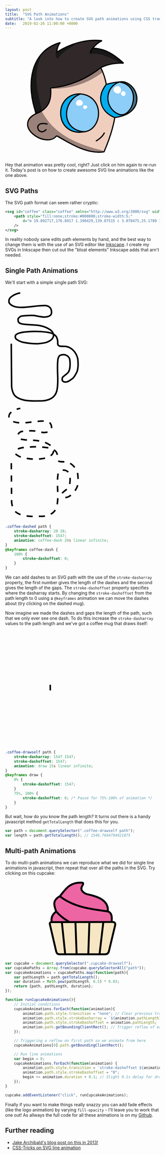```yaml
---
layout: post
title:  "SVG Path Animations"
subtitle: "A look into how to create SVG path animations using CSS transitions and a bit of JavaScript."
date:   2019-02-26 11:00:00 +0000
---
```


<div class="maboi-drawself-container">
    <svg id="maboi-drawself" class="maboi-drawself" xmlns="http://www.w3.org/2000/svg" height="400" width="400" viewBox="0 0 400 400">
        <path id="hair" class="shade"
        style="fill:#312929;fill-opacity:1;fill-rule:nonzero;stroke:none;stroke-width:4"
        d="M 49.002,255.376 C 44.861363,240.56032 42.726096,221.26752 39.96492,204.64867 33.569815,156.11234 34.53359,101.68969 66.273855,61.458738 77.379429,46.163821 94.193466,36.181281 112.35388,31.794302 c 4.10201,-0.682841 16.44015,-9.196305 10.37051,-0.208306 -4.33798,7.099864 -13.6935,34.169106 1.47761,20.591004 29.16454,-16.991298 61.45366,-29.523756 94.86517,-34.580937 13.57196,-0.812716 27.01177,1.747359 40.49383,2.900937 -8.25404,7.940706 -19.61107,13.359695 -25.92,22.72 38.0844,2.037556 72.17,23.177287 99.06212,48.939375 -6.85106,2.375814 -27.50231,-0.526068 -39.33625,3.16375 -17.32356,1.423837 -32.60892,10.383805 -46.28687,20.536875 -43.35668,30.73622 -94.29898,52.04884 -147.464,56.85 -6.661519,6.47001 -0.112366,27.96215 -5.256875,39.6668 -4.24141,22.26047 -23.144186,39.27185 -45.038125,43.6422 z"
        />
        <path id="face" class="shade"
        style="fill:#efcebd;fill-opacity:1;fill-rule:nonzero;stroke:none;stroke-width:4"
        d="M 255.4,380.175 C 205.61418,378.39211 161.70408,352.22357 118.80975,329.68125 106.15381,324.13756 94.065321,344.16903 78.531547,340.45906 52.015012,340.03571 29.776678,316.70668 23.296371,292.14375 17.856575,273.21983 36.628843,260.35512 52.521,256.016 c 21.818632,-5.97249 41.416169,-23.43182 43.671484,-46.91352 3.292985,-15.19856 -6.56396,-41.39531 18.701646,-37.84398 37.54324,-5.74581 74.23201,-17.62722 106.47553,-37.98784 13.13589,-3.37221 30.04659,-28.98432 40.22076,-18.98366 5.07695,16.63334 20.3755,36.27496 11.3002,53.19344 -13.7542,18.3016 -23.23592,43.98202 -11.91312,65.79906 8.62032,17.49344 26.09654,28.75866 43.3825,36.8165 -8.00524,36.00398 -16.64594,72.30451 -31.80625,106.05625 -2.56307,6.59635 -11.83844,2.78543 -17.15375,4.02275 z m -1.28,-40 c 6.87656,-3.80189 19.38046,-19.27694 16.285,-21.26 -1.34943,12.9642 -26.34536,21.39606 -24.7,27.56 3.2373,-1.42346 5.49578,-4.37708 8.415,-6.3 z m -24.64,-34.56 c 30.43458,-24.38664 31.47486,-77.28873 -0.53375,-100.824 -23.77385,-21.23615 -60.60451,-14.53757 -83.62625,4.185 -19.83319,20.23263 -24.70309,54.38306 -10.02119,78.955 12.35248,25.0954 43.76697,33.37911 69.62969,28.77563 9.34801,-0.57952 17.61636,-5.01531 24.5515,-11.09163 z m -148.479,4.48 c 2.227747,-7.20227 -18.740834,13.69844 -23.48,-0.52 -17.171508,-22.97847 16.973403,-20.69895 28.145,-19.675 -13.86326,-5.56872 -45.87032,-4.51846 -31.065,17.595 5.737956,11.14121 17.872603,8.60518 26.4,2.6 z"
        />
        <path id="rightEyeLeftFill" class="shade"
        style="fill:#00adef;fill-opacity:1;fill-rule:nonzero;stroke:none;stroke-width:4"
        d="m 324.84,264.976 c -16.38839,6.3829 -32.86852,-0.3136 -45.37445,-11.40078 -25.27378,-18.87186 -29.51628,-60.80327 -8.11805,-83.95203 10.42636,-11.11047 26.43123,-12.86892 40.6925,-15.04719 -11.60322,9.1473 -24.40134,19.32227 -28.53062,34.53356 -8.90241,26.51634 4.30469,61.16623 33.04554,68.38332 5.45359,1.68671 22.90341,3.58349 8.28508,7.48312 z"
        />
        <path id="leftEyeLeftFill" class="shade"
        style="fill:#00adef;fill-opacity:1;fill-rule:nonzero;stroke:none;stroke-width:4"
        d="m 175.081,315.856 c -30.47073,-5.78363 -53.21739,-38.29544 -46.10938,-68.88313 1.83034,-21.24734 13.69355,-45.09311 37.00972,-48.24807 6.33065,-1.63343 12.64435,-3.33499 19.01966,-4.7888 -15.8413,9.98879 -28.45556,26.44469 -35.13969,43.90617 -9.85835,29.28995 7.64945,63.27929 36.29031,74.01071 15.11045,6.47177 -7.86793,4.43827 -11.07062,4.00312 z"
        />
        <path id="rightEyeRightFill" class="shade"
        style="fill:#4c7287;fill-opacity:1;fill-rule:nonzero;stroke:none;stroke-width:4"
        d="m 353.32,247.696 c 20.69876,-24.01073 16.01899,-62.20314 -5.44,-84.16 -9.91216,-1.64986 -16.29898,-11.1305 -1.6,-7.04 23.74442,12.99025 41.81642,44.02961 28.54703,70.40148 -5.15136,12.63525 -13.11149,25.75207 -27.16548,29.23621 -5.38952,2.95993 5.52411,-7.28188 5.65845,-8.43769 z"
        />
        <path id="leftEyeFill" class="shade"
        style="fill:#8ccef7;fill-opacity:1;fill-rule:nonzero;stroke:none;stroke-width:4"
        d="m 200.041,314.896 c -42.46211,-3.82902 -67.18093,-59.07024 -43.125,-93.84 11.64293,-18.21879 34.76459,-34.32047 56.76883,-23.88461 18.83143,6.89707 33.23115,23.57078 36.44367,43.53117 8.21601,30.4185 -10.22973,69.47686 -43.0475,74.51844 l -3.43,6.3e-4 z"
        />
        <path id="rightEyeFill" class="shade"
        style="fill:#8ccef7;fill-opacity:1;fill-rule:nonzero;stroke:none;stroke-width:4"
        d="m 324.84,259.536 c -28.12357,-4.85494 -48.64871,-35.29858 -41.37813,-63.19023 4.40851,-19.56774 20.60949,-41.5661 42.37313,-41.09977 26.71271,4.89712 44.72392,32.1904 41.01777,58.62276 -2.05931,18.39389 -11.45918,40.06186 -30.60964,45.58599 -3.77715,0.49952 -7.61827,0.49618 -11.40313,0.0813 z"
        />
        <path id="leftEyeSmallTint" class="shade"
        style="fill:#ffffff;fill-opacity:1;fill-rule:nonzero;stroke:#ffffff;stroke-width:0.31999999;stroke-linecap:butt;stroke-linejoin:miter;stroke-miterlimit:4;stroke-dasharray:none;stroke-opacity:1"
        d="m 202.92,231.056 c -4.05314,24.23374 28.83188,-0.96837 2.155,-1.325 z"
        />
        <path id="leftEyeBigTint" class="shade"
        style="fill:#ffffff;fill-opacity:1;fill-rule:nonzero;stroke:#ffffff;stroke-width:0.31999999;stroke-linecap:butt;stroke-linejoin:miter;stroke-miterlimit:4;stroke-dasharray:none;stroke-opacity:1"
        d="m 181.481,215.696 c -13.62336,23.23239 34.20992,17.4479 14.93,-1.675 -4.7198,-3.42966 -10.9359,-2.38684 -14.93,1.675 z"
        />
        <path id="rightEyeSmallTint" class="shade"
        style="fill:#ffffff;fill-opacity:1;fill-rule:nonzero;stroke:#ffffff;stroke-width:0.63999999;stroke-linecap:butt;stroke-linejoin:round;stroke-miterlimit:4;stroke-dasharray:none;stroke-opacity:1"
        d="m 332.2,183.697 c -18.08538,6.98785 7.09016,26.07096 8,6.72 -1.00515,-3.20344 -4.2826,-7.29425 -8,-6.72 z"
        />
        <path id="rightEyeBigTint" class="shade"
        style="fill:#ffffff;fill-opacity:1;fill-rule:nonzero;stroke:#ffffff;stroke-width:0.63999999;stroke-linecap:butt;stroke-linejoin:round;stroke-miterlimit:4;stroke-dasharray:none;stroke-opacity:1"
        d="m 308.52,168.977 c -23.16535,13.48053 16.22355,36.19796 16.84,10.08 -0.55392,-8.7522 -8.80383,-13.74638 -16.84,-10.08 z"
        />
        <path id="jawShade" class="shade"
        style="fill:#9a8179;fill-opacity:1;fill-rule:nonzero;stroke:#9a8179;stroke-width:3.83999991;stroke-linecap:butt;stroke-linejoin:miter;stroke-miterlimit:4;stroke-dasharray:none;stroke-opacity:1"
        d="m 66.282,251.216 c -15.335601,4.76402 -33.864289,9.2884 -41.679968,24.89909 -5.630066,12.96044 1.357882,27.41901 8.668633,38.21253 10.412691,13.62351 25.841947,25.66249 43.568179,26.32365 13.918188,-0.0162 27.042376,-5.74363 39.055236,-12.28785 38.90017,22.65515 79.19694,46.85331 124.90796,51.60811 8.94433,0.89592 17.97474,0.9776 26.9281,0.15697 -10.80002,-5.52231 -23.5025,-6.24815 -34.83529,-10.63905 C 180.11467,354.54434 127.64144,330.07073 91.357665,287.67554 81.815433,276.40559 73.548011,264.05902 66.282,251.216 Z"
        />
        <path id="backheadShade" class="shade"
        style="fill:#171717;fill-opacity:1;fill-rule:nonzero;stroke:#181818;stroke-width:3.83999991;stroke-linecap:butt;stroke-linejoin:miter;stroke-miterlimit:4;stroke-dasharray:none;stroke-opacity:1"
        d="M 66.602,247.696 C 52.86568,196.53976 39.49361,141.80794 55.339838,89.465764 56.328552,83.465126 66.873595,59.107602 59.14075,75.457859 40.733199,108.14043 32.74117,146.07316 36.302,183.42158 c 1.652806,24.26835 6.008205,48.26766 11.42,71.95442 6.565374,-1.56175 14.10751,-2.3256 18.88,-7.68 z"
        />
        <path id="backHairShade" class="shade"
        style="fill:#181818;fill-opacity:1;fill-rule:nonzero;stroke:#181818;stroke-width:4.15999985;stroke-linecap:butt;stroke-linejoin:round;stroke-miterlimit:4;stroke-dasharray:none;stroke-opacity:1"
        d="m 114.601,58.897 c 0.1567,5.96685 -1.64254,12.704661 4.48,16.32 13.93454,-19.529615 35.4829,-31.039227 54.72,-44.48 -14.4055,5.049599 -28.90882,9.885815 -41.74741,18.353305 -5.81753,3.268898 -11.63506,6.537797 -17.45259,9.806695 z"
        />
        <path id="frontHairShade" class="shade"
        style="fill:#181818;fill-opacity:1;fill-rule:nonzero;stroke:#181818;stroke-width:3.83999991;stroke-linecap:butt;stroke-linejoin:miter;stroke-miterlimit:4;stroke-dasharray:none;stroke-opacity:1"
        d="m 225.64,61.137 c 39.09517,-6.126087 72.62355,18.123963 106.88,32.32 -25.82848,-27.354253 -61.06978,-50.535279 -100.16,-48 -4.42206,3.958809 -6.50128,9.86066 -6.72,15.68 z"
        />
        <path id="foreheadShade" class="shade"
        style="fill:#9a8179;fill-opacity:1;fill-rule:nonzero;stroke:#9a8179;stroke-width:3.83999991;stroke-linecap:butt;stroke-linejoin:miter;stroke-miterlimit:4;stroke-dasharray:none;stroke-opacity:1"
        d="m 96.361,173.137 c 60.27617,3.32632 120.76577,-16.23383 168.639,-52.8 -3.07308,-8.8671 -5.96541,-17.69153 -13.99469,-5.41523 -43.38529,35.78347 -99.0328,54.17798 -154.64431,58.21523 z"
        />
        <path id="lines1" class="line"
        style="fill:none;stroke:#000000;stroke-width:3.83999991;"
        d="m 193.64,192.337 c 79.20475,7.78078 72.67773,114.43784 12.95405,123.33482 C 127.83871,309.95607 133.57164,213.79055 193.64,192.337 Z"
        />
        <path id="lines2" class="line"
        style="fill:none;stroke:#000000;stroke-width:3.83999991;"
        d="M 207.081,315.221 C 108.96484,334.08677 101.64531,190.69606 193.641,192.336"
        />
        <path id="lines3" class="line"
        style="fill:none;stroke:#000000;stroke-width:3.83999991;"
        d="m 320.04,153.616 c 78.17725,11.74101 42.79063,123.12265 -3.40512,104.49962 C 268.57093,235.80103 272.85535,169.95439 320.04,153.616 Z"
        />
        <path id="lines4" class="line"
        style="fill:none;stroke:#000000;stroke-width:3.83999991;"
        d="m 304.68,269.136 c 113.71622,-13.62889 73.00191,-125.21531 15.36,-115.52 -19.64316,1.13381 -31.95772,4.91189 -42.56,8"
        />
        <path id="lines5" class="line"
        style="fill:none;stroke:#000000;stroke-width:3.83999991;"
        d="M 305.96,269.776 C 253.85079,248.76171 246.28365,199.93508 277.48,161.616"
        />
        <path id="lines6" class="line"
        style="fill:none;stroke:#000000;stroke-width:3.83999991;"
        d="m 305.32,269.456 c -6.85062,38.10239 -19.40798,74.98511 -34.88,110.4"
        />
        <path id="lines7" class="line"
        style="fill:none;stroke:#000000;stroke-width:3.83999991;"
        d="M 115.89408,328.36342 C 161.4933,354.93893 216.5748,388.87558 269.48,380.496 c 2.13399,-0.17552 -2.11427,0.33904 0,0"
        />
        <path id="lines8" class="line"
        style="fill:none;stroke:#000000;stroke-width:3.83999991;"
        d="m 49.32,256.336 c -80.116072,39.6821 32.144579,116.2418 66.57408,72.02742"
        />
        <path id="lines9" class="line"
        style="fill:none;stroke:#000000;stroke-width:3.83999991;"
        d="M 49.32,256.336 C 15.949108,166.75216 27.447525,53.315743 127.72,25.618"
        />
        <path id="lines10" class="line"
        style="fill:none;stroke:#000000;stroke-width:3.83999991;"
        d="m 127.721,25.618 c -7.88338,8.403855 -10.68987,20.185097 -11.52,31.36"
        />
        <path id="lines11" class="line"
        style="fill:none;stroke:#000000;stroke-width:3.83999991;"
        d="M 116.201,56.978 C 159.65372,29.525504 212.04875,13.654188 263.719,19.537"
        />
        <path id="lines12" class="line"
        style="fill:none;stroke:#000000;stroke-width:3.83999991;"
        d="m 263.719,19.537 c -11.97359,5.249406 -21.96258,14.210197 -30.08,24.32"
        />
        <path id="lines13" class="line"
        style="fill:none;stroke:#000000;stroke-width:3.83999991;"
        d="m 233.64,43.858 c -3.90473,4.389221 -8.03837,9.474567 -8,15.68"
        />
        <path id="lines14" class="line"
        style="fill:none;stroke:#000000;stroke-width:3.83999991;"
        d="m 233.639,43.857 c 38.57084,1.082347 72.86725,22.973268 100.16,48.64"
        />
        <path id="lines15" class="line"
        style="fill:none;stroke:#000000;stroke-width:3.83999991;"
        d="m 333.799,92.497 c -25.28601,-0.93692 -51.05768,3.255847 -73.92,14.4"
        />
        <path id="lines16" class="line"
        style="fill:none;stroke:#000000;stroke-width:3.83999991;"
        d="m 96.361,173.137 c 59.65671,-4.58454 116.70526,-29.49885 163.52,-66.24"
        />
        <path id="lines17" class="line"
        style="fill:none;stroke:#000000;stroke-width:3.83999991;"
        d="m 49.32,256.336 c 43.44477,-16.54532 49.33323,-46.12996 47.04,-83.2"
        />
        <path id="lines18" class="line"
        style="fill:none;stroke:#000000;stroke-width:3.83999991;"
        d="m 277.48,161.616 c -3.31232,-18.70495 -9.16037,-37.22261 -17.92,-54.079"
        />
        <path id="lines19" class="line"
        style="fill:none;stroke:#000000;stroke-width:3.83999991;"
        d="m 86.122,290.576 c -53.064488,-13.54691 -29.237119,45.62389 -3.84,16.96"
        />
        <path id="lines20" class="line"
        style="fill:none;stroke:#000000;stroke-width:3.83999991;"
        d="m 243.561,345.936 c 11.44571,-6.73588 22.5173,-15.47232 28.159,-27.84"
        />
    </svg>
</div>
<style>
    .maboi-drawself {
        max-width: 400px;
        max-height: 400px;
        width: 100%;
        height: 100%;
    }
    .maboi-drawself-container{
        justify-self: center;
    }
</style>

Hey that animation was pretty cool, right? Just click on him again to re-run it. Today's post is on how to create awesome SVG line animations like the one above.

## SVG Paths
The SVG path format can seem rather cryptic:

```xml
<svg id="coffee" class="coffee" xmlns="http://www.w3.org/2000/svg" width="250" height="375" viewBox="0 0 250 375">
    <path style="fill:none;stroke:#000000;stroke-width:5;"
        d="m 19.892717,176.8917 1.190429,139.87515 c 3.078475,25.1789 11.076205,36.7905 41.069744,43.45065 21.81719,4.35025 40.50001,2.4318 60.11656,2.38085 29.56052,-2.41735 45.03841,-16.4321 47.61711,-41.06975 4.77735,-29.65355 -2.57891,-63.04595 2.3117,-95.7242 2.34095,-4.81735 1.6138,-10.7567 11.3782,-12.6047 4.893,-0.9099 8.9718,-0.73415 12.60465,0.035 7.01395,2.64455 11.4282,6.27795 13.7335,12.4634 2.27135,9.325 1.9101,18.65 1.04165,27.97505 -0.6871,6.0357 -2.34285,11.2697 -4.6129,15.32675 -5.56075,6.92775 -13.47125,11.10545 -19.3264,17.11985 -1.76685,2.77765 -1.1949,6.44065 -1.05965,9.21835 0.5008,3.07045 2.91735,4.2252 5.3569,5.3569 3.42525,0.73005 6.89725,1.2265 10.71385,0 7.5242,-2.499 12.99665,-7.5627 19.0468,-11.90425 4.9011,-5.3231 8.77275,-12.36185 12.4995,-19.64205 3.12195,-6.4744 3.27535,-14.4331 4.1665,-22.0229 -0.119,-7.5046 -0.4315,-14.9127 -1.33925,-22.02295 -4.8731,-19.68355 -18.54195,-35.8845 -38.54005,-39.28405 -5.1125,-0.42 -11.90225,0.1125 -20.622,-1.12135 -5.4145,-2.00515 -6.06795,-5.30365 -6.1265,-8.78685 0.78285,-7.14255 -0.6129,-14.4956 -4.20258,-21.63815 -6.66151,-9.72085 -18.17041,-13.45375 -31.54633,-14.88035 -22.53748,-3.28225 -43.72335,-3.05035 -64.28306,-1.1904 -9.30141,0.7866 -18.504954,1.1328 -28.570254,5.3569 -2.97607,1.27915 -5.95214,2.72185 -8.9282,5.95215 -1.224895,4.1665 -1.133765,8.333 2.38085,12.4995 7.77138,5.5689 15.83991,9.5035 24.403764,10.71385 15.9467,2.91015 32.12713,5.0412 49.25393,4.01765 13.53319,-1.55345 27.199,-2.84165 37.64724,-10.565 7.41696,-3.9148 9.57699,-9.80095 10.71385,-16.0708 -1.1491,-6.68715 -2.97648,-13.34485 -13.0947,-19.64205 -10.03057,-6.67185 -20.92652,-10.1706 -32.14153,-12.4995 -17.96892,-2.87915 -35.80275,-1.9664 -52.974,-4.46395 -16.962344,-2.0638 -17.978594,-7.64395 -17.558814,-14.582746 -1.55086,-4.59945 7.83395,-12.36765 13.68992,-12.2019 10.898904,-1.20005 22.995044,-2.5708 38.986494,-1.488 10.18657,2.1145 20.57079,4.03135 31.54631,5.3569 19.23428,-1.2312 23.56941,-6.5704 24.40375,-12.4995 0.76904,-5.48375 0.84257,-11.20525 -4.16649,-17.856405 -3.3469,-3.83015 -8.16664,-6.482 -15.47555,-7.14255 -25.80935,-0.76405 -51.29432,5.6476 -79.758614,5.95215 -18.34454,-0.4225 -32.777509,-4.74995 -38.837699,-15.4756 -0.686105,-6.3489 -1.214195,-12.99545 7.737779,-19.3444 7.163605,-5.637 17.07073,-10.58535 28.9326,-12.3071"
    />
</svg>
```

In reality nobody sane edits path elements by hand, and the best way to change them is with the use of an SVG editor like <a class="blue-link" href="https://inkscape.org/">Inkscape</a>. I create my SVGs in Inkscape then cut out the "bloat elements" Inkscape adds that arn't needed.

## Single Path Animations
We'll start with a simple single path SVG:

<div class="half-width-left">
    <svg id="coffee" class="coffee" xmlns="http://www.w3.org/2000/svg" width="250" height="375" viewBox="0 0 250 375">
        <path style="fill:none;stroke:#000000;stroke-width:5;"
            d="m 19.892717,176.8917 1.190429,139.87515 c 3.078475,25.1789 11.076205,36.7905 41.069744,43.45065 21.81719,4.35025 40.50001,2.4318 60.11656,2.38085 29.56052,-2.41735 45.03841,-16.4321 47.61711,-41.06975 4.77735,-29.65355 -2.57891,-63.04595 2.3117,-95.7242 2.34095,-4.81735 1.6138,-10.7567 11.3782,-12.6047 4.893,-0.9099 8.9718,-0.73415 12.60465,0.035 7.01395,2.64455 11.4282,6.27795 13.7335,12.4634 2.27135,9.325 1.9101,18.65 1.04165,27.97505 -0.6871,6.0357 -2.34285,11.2697 -4.6129,15.32675 -5.56075,6.92775 -13.47125,11.10545 -19.3264,17.11985 -1.76685,2.77765 -1.1949,6.44065 -1.05965,9.21835 0.5008,3.07045 2.91735,4.2252 5.3569,5.3569 3.42525,0.73005 6.89725,1.2265 10.71385,0 7.5242,-2.499 12.99665,-7.5627 19.0468,-11.90425 4.9011,-5.3231 8.77275,-12.36185 12.4995,-19.64205 3.12195,-6.4744 3.27535,-14.4331 4.1665,-22.0229 -0.119,-7.5046 -0.4315,-14.9127 -1.33925,-22.02295 -4.8731,-19.68355 -18.54195,-35.8845 -38.54005,-39.28405 -5.1125,-0.42 -11.90225,0.1125 -20.622,-1.12135 -5.4145,-2.00515 -6.06795,-5.30365 -6.1265,-8.78685 0.78285,-7.14255 -0.6129,-14.4956 -4.20258,-21.63815 -6.66151,-9.72085 -18.17041,-13.45375 -31.54633,-14.88035 -22.53748,-3.28225 -43.72335,-3.05035 -64.28306,-1.1904 -9.30141,0.7866 -18.504954,1.1328 -28.570254,5.3569 -2.97607,1.27915 -5.95214,2.72185 -8.9282,5.95215 -1.224895,4.1665 -1.133765,8.333 2.38085,12.4995 7.77138,5.5689 15.83991,9.5035 24.403764,10.71385 15.9467,2.91015 32.12713,5.0412 49.25393,4.01765 13.53319,-1.55345 27.199,-2.84165 37.64724,-10.565 7.41696,-3.9148 9.57699,-9.80095 10.71385,-16.0708 -1.1491,-6.68715 -2.97648,-13.34485 -13.0947,-19.64205 -10.03057,-6.67185 -20.92652,-10.1706 -32.14153,-12.4995 -17.96892,-2.87915 -35.80275,-1.9664 -52.974,-4.46395 -16.962344,-2.0638 -17.978594,-7.64395 -17.558814,-14.582746 -1.55086,-4.59945 7.83395,-12.36765 13.68992,-12.2019 10.898904,-1.20005 22.995044,-2.5708 38.986494,-1.488 10.18657,2.1145 20.57079,4.03135 31.54631,5.3569 19.23428,-1.2312 23.56941,-6.5704 24.40375,-12.4995 0.76904,-5.48375 0.84257,-11.20525 -4.16649,-17.856405 -3.3469,-3.83015 -8.16664,-6.482 -15.47555,-7.14255 -25.80935,-0.76405 -51.29432,5.6476 -79.758614,5.95215 -18.34454,-0.4225 -32.777509,-4.74995 -38.837699,-15.4756 -0.686105,-6.3489 -1.214195,-12.99545 7.737779,-19.3444 7.163605,-5.637 17.07073,-10.58535 28.9326,-12.3071"
        />
    </svg>
</div>
<style>
    .coffee {
        max-width: 250px;
        max-height: 375px;
        width: 100%;
        height: 100%;
    }
</style>
<div class="half-width-right">
    <svg id="coffee-dashed" class="coffee-dashed" xmlns="http://www.w3.org/2000/svg" width="250" height="375" viewBox="0 0 250 375">
        <path style="fill:none;stroke:#000000;stroke-width:5;"
            d="m 19.892717,176.8917 1.190429,139.87515 c 3.078475,25.1789 11.076205,36.7905 41.069744,43.45065 21.81719,4.35025 40.50001,2.4318 60.11656,2.38085 29.56052,-2.41735 45.03841,-16.4321 47.61711,-41.06975 4.77735,-29.65355 -2.57891,-63.04595 2.3117,-95.7242 2.34095,-4.81735 1.6138,-10.7567 11.3782,-12.6047 4.893,-0.9099 8.9718,-0.73415 12.60465,0.035 7.01395,2.64455 11.4282,6.27795 13.7335,12.4634 2.27135,9.325 1.9101,18.65 1.04165,27.97505 -0.6871,6.0357 -2.34285,11.2697 -4.6129,15.32675 -5.56075,6.92775 -13.47125,11.10545 -19.3264,17.11985 -1.76685,2.77765 -1.1949,6.44065 -1.05965,9.21835 0.5008,3.07045 2.91735,4.2252 5.3569,5.3569 3.42525,0.73005 6.89725,1.2265 10.71385,0 7.5242,-2.499 12.99665,-7.5627 19.0468,-11.90425 4.9011,-5.3231 8.77275,-12.36185 12.4995,-19.64205 3.12195,-6.4744 3.27535,-14.4331 4.1665,-22.0229 -0.119,-7.5046 -0.4315,-14.9127 -1.33925,-22.02295 -4.8731,-19.68355 -18.54195,-35.8845 -38.54005,-39.28405 -5.1125,-0.42 -11.90225,0.1125 -20.622,-1.12135 -5.4145,-2.00515 -6.06795,-5.30365 -6.1265,-8.78685 0.78285,-7.14255 -0.6129,-14.4956 -4.20258,-21.63815 -6.66151,-9.72085 -18.17041,-13.45375 -31.54633,-14.88035 -22.53748,-3.28225 -43.72335,-3.05035 -64.28306,-1.1904 -9.30141,0.7866 -18.504954,1.1328 -28.570254,5.3569 -2.97607,1.27915 -5.95214,2.72185 -8.9282,5.95215 -1.224895,4.1665 -1.133765,8.333 2.38085,12.4995 7.77138,5.5689 15.83991,9.5035 24.403764,10.71385 15.9467,2.91015 32.12713,5.0412 49.25393,4.01765 13.53319,-1.55345 27.199,-2.84165 37.64724,-10.565 7.41696,-3.9148 9.57699,-9.80095 10.71385,-16.0708 -1.1491,-6.68715 -2.97648,-13.34485 -13.0947,-19.64205 -10.03057,-6.67185 -20.92652,-10.1706 -32.14153,-12.4995 -17.96892,-2.87915 -35.80275,-1.9664 -52.974,-4.46395 -16.962344,-2.0638 -17.978594,-7.64395 -17.558814,-14.582746 -1.55086,-4.59945 7.83395,-12.36765 13.68992,-12.2019 10.898904,-1.20005 22.995044,-2.5708 38.986494,-1.488 10.18657,2.1145 20.57079,4.03135 31.54631,5.3569 19.23428,-1.2312 23.56941,-6.5704 24.40375,-12.4995 0.76904,-5.48375 0.84257,-11.20525 -4.16649,-17.856405 -3.3469,-3.83015 -8.16664,-6.482 -15.47555,-7.14255 -25.80935,-0.76405 -51.29432,5.6476 -79.758614,5.95215 -18.34454,-0.4225 -32.777509,-4.74995 -38.837699,-15.4756 -0.686105,-6.3489 -1.214195,-12.99545 7.737779,-19.3444 7.163605,-5.637 17.07073,-10.58535 28.9326,-12.3071"
        />
    </svg>
</div>
<style>
    .coffee-dashed {
        max-width: 250px;
        max-height: 375px;
        width: 100%;
        height: 100%;
    }
    .coffee-dashed path {
        stroke-dasharray: 20 20;
        stroke-dashoffset: 1547;
        animation: coffee-dash 20s linear infinite;
        animation-play-state: paused;
    }
    @keyframes coffee-dash {
        100% {
            stroke-dashoffset: 0;
        }
    }
</style>

```css
.coffee-dashed path {
    stroke-dasharray: 20 20;
    stroke-dashoffset: 1547;
    animation: coffee-dash 20s linear infinite;
}
@keyframes coffee-dash {
    100% {
        stroke-dashoffset: 0;
    }
}
```

We can add dashes to an SVG path with the use of the `stroke-dasharray` property, the first number gives the length of the dashes and the second gives the length of the gaps. The `stroke-dashoffset` property specifies where the dasharray starts. By changing the `stroke-dashoffset` from the path length to 0 using a `@keyframes` animation we can move the dashes about (try clicking on the dashed mug). 

Now imagine we made the dashes and gaps the length of the path, such that we only ever see one dash. To do this increase the  `stroke-dasharray` values to the path length and we've got a coffee mug that draws itself:

<div style="justify-self: center;">
    <svg id="coffee-drawself" class="coffee-drawself" xmlns="http://www.w3.org/2000/svg" width="250" height="375" viewBox="0 0 250 375">
        <path style="fill:none;stroke:#000000;stroke-width:5;"
            d="m 19.892717,176.8917 1.190429,139.87515 c 3.078475,25.1789 11.076205,36.7905 41.069744,43.45065 21.81719,4.35025 40.50001,2.4318 60.11656,2.38085 29.56052,-2.41735 45.03841,-16.4321 47.61711,-41.06975 4.77735,-29.65355 -2.57891,-63.04595 2.3117,-95.7242 2.34095,-4.81735 1.6138,-10.7567 11.3782,-12.6047 4.893,-0.9099 8.9718,-0.73415 12.60465,0.035 7.01395,2.64455 11.4282,6.27795 13.7335,12.4634 2.27135,9.325 1.9101,18.65 1.04165,27.97505 -0.6871,6.0357 -2.34285,11.2697 -4.6129,15.32675 -5.56075,6.92775 -13.47125,11.10545 -19.3264,17.11985 -1.76685,2.77765 -1.1949,6.44065 -1.05965,9.21835 0.5008,3.07045 2.91735,4.2252 5.3569,5.3569 3.42525,0.73005 6.89725,1.2265 10.71385,0 7.5242,-2.499 12.99665,-7.5627 19.0468,-11.90425 4.9011,-5.3231 8.77275,-12.36185 12.4995,-19.64205 3.12195,-6.4744 3.27535,-14.4331 4.1665,-22.0229 -0.119,-7.5046 -0.4315,-14.9127 -1.33925,-22.02295 -4.8731,-19.68355 -18.54195,-35.8845 -38.54005,-39.28405 -5.1125,-0.42 -11.90225,0.1125 -20.622,-1.12135 -5.4145,-2.00515 -6.06795,-5.30365 -6.1265,-8.78685 0.78285,-7.14255 -0.6129,-14.4956 -4.20258,-21.63815 -6.66151,-9.72085 -18.17041,-13.45375 -31.54633,-14.88035 -22.53748,-3.28225 -43.72335,-3.05035 -64.28306,-1.1904 -9.30141,0.7866 -18.504954,1.1328 -28.570254,5.3569 -2.97607,1.27915 -5.95214,2.72185 -8.9282,5.95215 -1.224895,4.1665 -1.133765,8.333 2.38085,12.4995 7.77138,5.5689 15.83991,9.5035 24.403764,10.71385 15.9467,2.91015 32.12713,5.0412 49.25393,4.01765 13.53319,-1.55345 27.199,-2.84165 37.64724,-10.565 7.41696,-3.9148 9.57699,-9.80095 10.71385,-16.0708 -1.1491,-6.68715 -2.97648,-13.34485 -13.0947,-19.64205 -10.03057,-6.67185 -20.92652,-10.1706 -32.14153,-12.4995 -17.96892,-2.87915 -35.80275,-1.9664 -52.974,-4.46395 -16.962344,-2.0638 -17.978594,-7.64395 -17.558814,-14.582746 -1.55086,-4.59945 7.83395,-12.36765 13.68992,-12.2019 10.898904,-1.20005 22.995044,-2.5708 38.986494,-1.488 10.18657,2.1145 20.57079,4.03135 31.54631,5.3569 19.23428,-1.2312 23.56941,-6.5704 24.40375,-12.4995 0.76904,-5.48375 0.84257,-11.20525 -4.16649,-17.856405 -3.3469,-3.83015 -8.16664,-6.482 -15.47555,-7.14255 -25.80935,-0.76405 -51.29432,5.6476 -79.758614,5.95215 -18.34454,-0.4225 -32.777509,-4.74995 -38.837699,-15.4756 -0.686105,-6.3489 -1.214195,-12.99545 7.737779,-19.3444 7.163605,-5.637 17.07073,-10.58535 28.9326,-12.3071"
        />
    </svg>
</div>
<style>
    .coffee-drawself {
        max-width: 250px;
        max-height: 375px;
        width: 100%;
        height: 100%;
    }
    .coffee-drawself path {
        stroke-dasharray: 1547 1547;
        stroke-dashoffset: 1547;
        animation: draw 15s linear infinite;
    }
    @keyframes draw {
        0% {
            stroke-dashoffset: 1547;
          }
        75%, 100% {
            stroke-dashoffset: 0;
        }
    }
</style>

```css
.coffee-drawself path {
    stroke-dasharray: 1547 1547;
    stroke-dashoffset: 1547;
    animation: draw 15s linear infinite;
}
@keyframes draw {
    0% {
        stroke-dashoffset: 1547;
    }
    75%, 100% {
        stroke-dashoffset: 0; /* Pause for 75%-100% of animation */
    }
}
```

But wait, how do you know the path length? It turns out there is a handy javascript method `getTotalLength` that does this for you.

```javascript
var path = document.querySelector(".coffee-drawself path");
var length = path.getTotalLength(); // 1546.7664794921875
```

## Multi-path Animations

To do multi-path animations we can reproduce what we did for single line animations in javascript, then repeat that over all the paths in the SVG. Try clicking on this cupcake:

<div style="justify-self: center;">
    <svg id="cupcake-drawself" class="cupcake-drawself" xmlns="http://www.w3.org/2000/svg" width="250" height="250" viewBox="0 0 250 250">
        <path style="fill:#ee65a4;fill-opacity:1;stroke:#000000;stroke-width:6.25"
        d="M 24.888864,136.58936 C 22.165239,124.8283 24.815734,113.31155 39.358301,102.3353 32.218181,84.05105 25.946861,65.91155 51.169991,53.02118 68.707801,31.32399 83.147491,6.2081747 122.63118,8.7271127 c 7.44662,0.431875 3.40325,7.2600623 3.40325,7.2600623 -8.29732,11.464005 -5.74994,21.503685 10.28462,29.043185 7.95788,3.72542 76.21159,9.48379 71.06144,57.00963 8.72581,3.0545 15.37144,9.85343 12.40237,33.95881"
        />
        <path style="fill:#f7e6c4;fill-opacity:1;stroke:#000000;stroke-width:6.25"
            d="M 39.062991,231.37874 18.305927,142.30586 c -0.2475,-1.91925 1.253437,-5.62831 6.135625,-5.52562 l 196.614558,-0.3475 c 9.52819,-0.36875 11.33825,3.89356 10.48475,9.75393 l -20.02625,83.42032 c -1.3895,7.466 -5.50068,11.43275 -12.40237,11.81175 H 52.055931 c -10.71863,0.455 -11.05069,-4.5555 -12.99294,-10.03994 z"
        />
        <path style="fill:none;stroke:#000000;stroke-width:6.25"
            d="M 51.169991,53.02118 C 97.879551,88.79786 151.54143,94.44186 207.38049,102.03999"
        />
        <path style="fill:none;stroke:#000000;stroke-width:6.25"
            d="M 81.880611,136.58936 C 67.256301,126.97205 52.463551,118.02849 39.358301,102.3353"
        />
        <path style="fill:none;stroke:#000000;stroke-width:6.25"
            d="M 68.592361,241.12342 57.666491,135.9988"
        />
        <path style="fill:none;stroke:#000000;stroke-width:6.25"
            d="M 105.79943,241.12342 101.96055,136.58936"
        />
        <path style="fill:none;stroke:#000000;stroke-width:6.25"
            d="m 143.8923,241.41874 3.54356,-104.53407"
        />
        <path style="fill:none;stroke:#000000;stroke-width:6.25"
            d="M 180.50874,241.12342 192.91111,136.58936"
        />
    </svg>
</div>
<style>
    .cupcake-drawself {
        max-width: 250px;
        max-height: 250px;
        width: 100%;
        height: 100%;
    }
</style>

```javascript
var cupcake = document.querySelector(".cupcake-drawself");
var cupcakePaths = Array.from(cupcake.querySelectorAll("path"));
var cupcakeAnimations = cupcakePaths.map(function(path){
    var pathLength = path.getTotalLength();
    var duration = Math.pow(pathLength, 0.5) * 0.03;
    return {path, pathLength, duration};
});

function runCupcakeAnimations(){
    // Initial conditions
    cupcakeAnimations.forEach(function(animation){
        animation.path.style.transition = "none"; // Clear previous transition => fast removal
        animation.path.style.strokeDasharray = `${animation.pathLength} ${animation.pathLength}`;
        animation.path.style.strokeDashoffset = animation.pathLength;
        animation.path.getBoundingClientRect(); // Trigger reflow of each path
    });

    // Triggering a reflow on first path so we animate from here
    cupcakeAnimations[0].path.getBoundingClientRect();

    // Run line animations
    var begin = 0;
    cupcakeAnimations.forEach(function(animation) {
        animation.path.style.transition = `stroke-dashoffset ${animation.duration}s ${begin}s ease-in-out`;
        animation.path.style.strokeDashoffset = "0";
        begin += animation.duration + 0.1; // Slight 0.1s delay for drawing effect
    });
}

cupcake.addEventListener("click", runCupcakeAnimations);
```

Finally if you want to make things really snazzy you can add fade effects (like the logo animation) by varying `fill-opacity` - I'll leave you to work that one out! As allways the full code for all these animations is on my <a href="https://github.com/george-pearson" class="blue-link">Github</a>.

## Further reading
* <a class="blue-link" href="https://jakearchibald.com/2013/animated-line-drawing-svg/">Jake Archibald's blog post on this in 2013!</a>
* <a class="blue-link" href="https://css-tricks.com/svg-line-animation-works/">CSS-Tricks on SVG line animation</a>